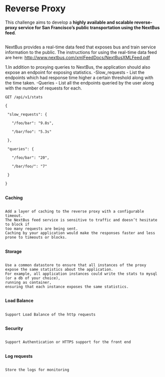 # Reverse Proxy #
This challenge aims to develop a **highly available and scalable reverse-proxy service for San Francisco’s public 
transportation using the NextBus feed**.

##
NextBus provides a real-time data feed that exposes bus and train service information to the public. The instructions for using the real-time data feed are here:
http://www.nextbus.com/xmlFeedDocs/NextBusXMLFeed.pdf

1.In addition to proxying queries to NextBus, the application should also expose an endpoint for exposing statistics.
        -Slow_requests - List the endpoints which had response time higher a certain threshold along with the time taken.
        -Queries - List all the endpoints queried by the user along with the number of requests for each.

```
GET /api/v1/stats

{

 "slow_requests": {

   "/foo/bar": "9.8s",

   "/bar/foo": "5.3s"

 },

 "queries": {

   "/foo/bar": "20",

   "/bar/foo/": "7"

 }

}
```
##


##
**Caching**
##
```
Add a layer of caching to the reverse proxy with a configurable timeout. 
The NextBus feed service is sensitive to traffic and doesn’t hesitate to block if 
too many requests are being sent. 
Caching by your application would make the responses faster and less prone to timeouts or blocks.
```

##
**Storage**
##
```
Use a common datastore to ensure that all instances of the proxy expose the same statistics about the application.
For example, all application instances could write the stats to mysql (or a db of your choice), 
running as container, 
ensuring that each instance exposes the same statistics.
```

##
**Load Balance**
##
```
Support Load Balance of the http requests
```

##
**Security**
##
```
Support Authentication or HTTPS support for the front end
```

##
**Log requests**
##
```
Store the logs for monitoring
```





